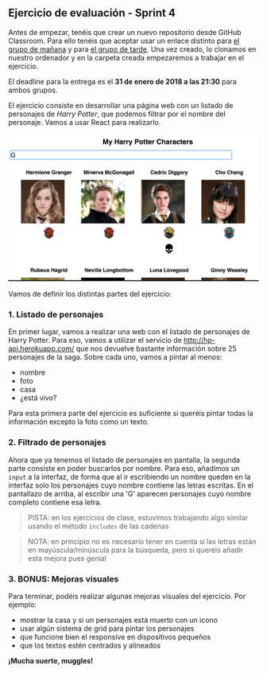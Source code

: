 ## Ejercicio de evaluación - Sprint 4

Antes de empezar, tenéis que crear un nuevo repositorio desde GitHub Classroom. Para ello tenéis que aceptar usar un enlace distinto para [el grupo de mañana](https://classroom.github.com/a/maU_fuR8) y para [el grupo de tarde](https://classroom.github.com/a/GmS07mvH). Una vez creado, lo clonamos en nuestro ordenador y en la carpeta creada empezaremos a trabajar en el ejercicio.

El deadline para la entrega es el **31 de enero de 2018 a las 21:30** para ambos grupos.

El ejercicio consiste en desarrollar una página web con un listado de personajes de *Harry Potter*, que podemos filtrar por el nombre del personaje. Vamos a usar React para realizarlo.

![My Harry Potter characters screenshot](assets/images/sprint-4-hp.png)

Vamos de definir los distintas partes del ejercicio:

### 1. Listado de personajes

En primer lugar, vamos a realizar una web con el listado de personajes de Harry Potter. Para eso, vamos a utilizar el servicio de http://hp-api.herokuapp.com/ que nos devuelve bastante información sobre 25 personajes de la saga. Sobre cada uno, vamos a pintar al menos:
- nombre
- foto
- casa
- ¿está vivo?

Para esta primera parte del ejercicio es suficiente si queréis pintar todas la información excepto la foto como un texto.

### 2. Filtrado de personajes

Ahora que ya tenemos el listado de personajes en pantalla, la segunda parte consiste en poder buscarlos por nombre. Para eso, añadimos un `input` a la interfaz, de forma que al ir escribiendo un nombre queden en la interfaz solo los personajes cuyo nombre contiene las letras escritas. En el pantallazo de arriba, al escribir una 'G' aparecen personajes cuyo nombre completo contiene esa letra.

> PISTA: en los ejercicios de clase, estuvimos trabajando algo similar usando el método `includes` de las cadenas

> NOTA: en principio no es necesario tener en cuenta si las letras están en mayúscula/minúscula para la búsqueda, pero si queréis añadir esta mejora pues genial

### 3. BONUS: Mejoras visuales

Para terminar, podéis realizar algunas mejoras visuales del ejercicio. Por ejemplo:
- mostrar la casa y si un personajes está muerto con un icono
- usar algún sistema de grid para pintar los personajes
- que funcione bien el responsive en dispositivos pequeños
- que los textos estén centrados y alineados

**¡Mucha suerte, muggles!**
